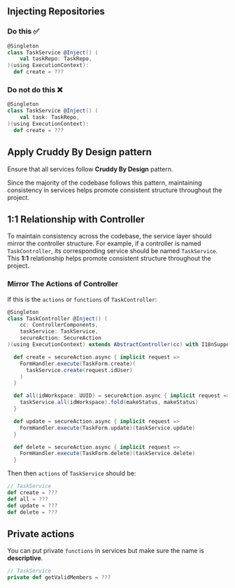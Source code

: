 ## Injecting Repositories

### Do this ✅

```scala
@Singleton
class TaskService @Inject() (
    val taskRepo: TaskRepo,
)(using ExecutionContext):
  def create = ???
```

### Do not do this ❌

```scala
@Singleton
class TaskService @Inject() (
    val task: TaskRepo,
)(using ExecutionContext):
  def create = ???
```

## Apply **Cruddy By Design** pattern

Ensure that all services follow **Cruddy By Design** pattern.

Since the majority of the codebase follows this pattern, maintaining consistency in services helps promote consistent structure throughout the project.

## 1:1 Relationship with Controller

To maintain consistency across the codebase, the service layer should mirror the controller structure. For example, if a controller is named `TaskController`, its corresponding service should be named `TaskService`. This **1:1** relationship helps promote consistent structure throughout the project.

### Mirror The Actions of Controller

If this is the `actions` or `functions` of `TaskController`:

```scala
@Singleton
class TaskController @Inject() (
    cc: ControllerComponents,
    taskService: TaskService,
    secureAction: SecureAction
)(using ExecutionContext) extends AbstractController(cc) with I18nSupport:

  def create = secureAction.async { implicit request =>
    FormHandler.execute(TaskForm.create)(
      taskService.create(request.idUser)
    )
  }

  def all(idWorkspace: UUID) = secureAction.async { implicit request =>
    taskService.all(idWorkspace).fold(makeStatus, makeStatus)
  }

  def update = secureAction.async { implicit request =>
    FormHandler.execute(TaskForm.update)(taskService.update)
  }

  def delete = secureAction.async { implicit request =>
    FormHandler.execute(TaskForm.delete)(taskService.delete)
  }
```

Then then `actions` of `TaskService` should be:

```scala
// TaskService
def create = ???
def all = ???
def update = ???
def delete = ???
```

## Private actions

You can put private `functions` in services but make sure the name is **descriptive**.

```scala
// TaskService
private def getValidMembers = ???
```
